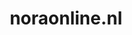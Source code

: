 ---
layout: post
title:  "noraonline.nl"
internal_url:  "/dutchgov/noraonline.nl.html"
subdomains_count: 4
all_subdomains_count: 4
urls_count: 4
ssl_rank: 0
http_rank: 52.25
url_link: /data/noraonline.nl/urls.txt
all_subdomains_link: /data/noraonline.nl/all_subdomains.txt
subdomains_link: /data/noraonline.nl/subdomains.txt
categories: dutchgov
---